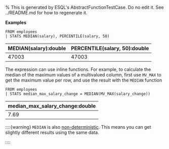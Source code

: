 % This is generated by ESQL's AbstractFunctionTestCase. Do no edit it. See ../README.md for how to regenerate it.

**Examples**

```esql
FROM employees
| STATS MEDIAN(salary), PERCENTILE(salary, 50)
```

| MEDIAN(salary):double | PERCENTILE(salary, 50):double |
| --- | --- |
| 47003 | 47003 |

The expression can use inline functions. For example, to calculate the median of the maximum values of a multivalued column, first use `MV_MAX` to get the maximum value per row, and use the result with the `MEDIAN` function

```esql
FROM employees
| STATS median_max_salary_change = MEDIAN(MV_MAX(salary_change))
```

| median_max_salary_change:double |
| --- |
| 7.69 |

::::{warning}
`MEDIAN` is also [non-deterministic](https://en.wikipedia.org/wiki/Nondeterministic_algorithm). This means you can get slightly different results using the same data.

::::



